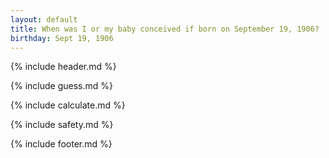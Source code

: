 ```yaml
---
layout: default
title: When was I or my baby conceived if born on September 19, 1906?
birthday: Sept 19, 1906
---
```


{% include header.md %}

{% include guess.md %}

{% include calculate.md %}

{% include safety.md %}

{% include footer.md %}



